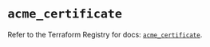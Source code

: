 # `acme_certificate`

Refer to the Terraform Registry for docs: [`acme_certificate`](https://registry.terraform.io/providers/vancluever/acme/2.22.0/docs/resources/certificate).

